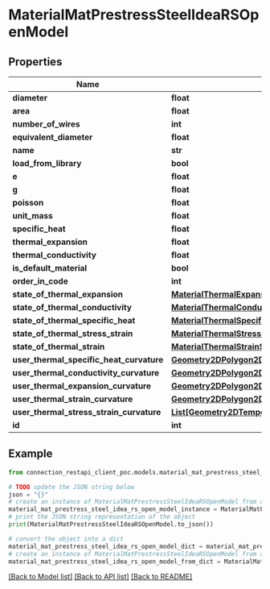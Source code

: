 # MaterialMatPrestressSteelIdeaRSOpenModel


## Properties

Name | Type | Description | Notes
------------ | ------------- | ------------- | -------------
**diameter** | **float** |  | [optional] 
**area** | **float** |  | [optional] 
**number_of_wires** | **int** |  | [optional] 
**equivalent_diameter** | **float** |  | [optional] 
**name** | **str** |  | [optional] 
**load_from_library** | **bool** |  | [optional] 
**e** | **float** |  | [optional] 
**g** | **float** |  | [optional] 
**poisson** | **float** |  | [optional] 
**unit_mass** | **float** |  | [optional] 
**specific_heat** | **float** |  | [optional] 
**thermal_expansion** | **float** |  | [optional] 
**thermal_conductivity** | **float** |  | [optional] 
**is_default_material** | **bool** |  | [optional] 
**order_in_code** | **int** |  | [optional] 
**state_of_thermal_expansion** | [**MaterialThermalExpansionStateIdeaRSOpenModel**](MaterialThermalExpansionStateIdeaRSOpenModel.md) |  | [optional] 
**state_of_thermal_conductivity** | [**MaterialThermalConductivityStateIdeaRSOpenModel**](MaterialThermalConductivityStateIdeaRSOpenModel.md) |  | [optional] 
**state_of_thermal_specific_heat** | [**MaterialThermalSpecificHeatStateIdeaRSOpenModel**](MaterialThermalSpecificHeatStateIdeaRSOpenModel.md) |  | [optional] 
**state_of_thermal_stress_strain** | [**MaterialThermalStressStrainStateIdeaRSOpenModel**](MaterialThermalStressStrainStateIdeaRSOpenModel.md) |  | [optional] 
**state_of_thermal_strain** | [**MaterialThermalStrainStateIdeaRSOpenModel**](MaterialThermalStrainStateIdeaRSOpenModel.md) |  | [optional] 
**user_thermal_specific_heat_curvature** | [**Geometry2DPolygon2DIdeaRSOpenModel**](Geometry2DPolygon2DIdeaRSOpenModel.md) |  | [optional] 
**user_thermal_conductivity_curvature** | [**Geometry2DPolygon2DIdeaRSOpenModel**](Geometry2DPolygon2DIdeaRSOpenModel.md) |  | [optional] 
**user_thermal_expansion_curvature** | [**Geometry2DPolygon2DIdeaRSOpenModel**](Geometry2DPolygon2DIdeaRSOpenModel.md) |  | [optional] 
**user_thermal_strain_curvature** | [**Geometry2DPolygon2DIdeaRSOpenModel**](Geometry2DPolygon2DIdeaRSOpenModel.md) |  | [optional] 
**user_thermal_stress_strain_curvature** | [**List[Geometry2DTemperatureCurve2DIdeaRSOpenModel]**](Geometry2DTemperatureCurve2DIdeaRSOpenModel.md) |  | [optional] 
**id** | **int** |  | [optional] 

## Example

```python
from connection_restapi_client_poc.models.material_mat_prestress_steel_idea_rs_open_model import MaterialMatPrestressSteelIdeaRSOpenModel

# TODO update the JSON string below
json = "{}"
# create an instance of MaterialMatPrestressSteelIdeaRSOpenModel from a JSON string
material_mat_prestress_steel_idea_rs_open_model_instance = MaterialMatPrestressSteelIdeaRSOpenModel.from_json(json)
# print the JSON string representation of the object
print(MaterialMatPrestressSteelIdeaRSOpenModel.to_json())

# convert the object into a dict
material_mat_prestress_steel_idea_rs_open_model_dict = material_mat_prestress_steel_idea_rs_open_model_instance.to_dict()
# create an instance of MaterialMatPrestressSteelIdeaRSOpenModel from a dict
material_mat_prestress_steel_idea_rs_open_model_from_dict = MaterialMatPrestressSteelIdeaRSOpenModel.from_dict(material_mat_prestress_steel_idea_rs_open_model_dict)
```
[[Back to Model list]](../README.md#documentation-for-models) [[Back to API list]](../README.md#documentation-for-api-endpoints) [[Back to README]](../README.md)


